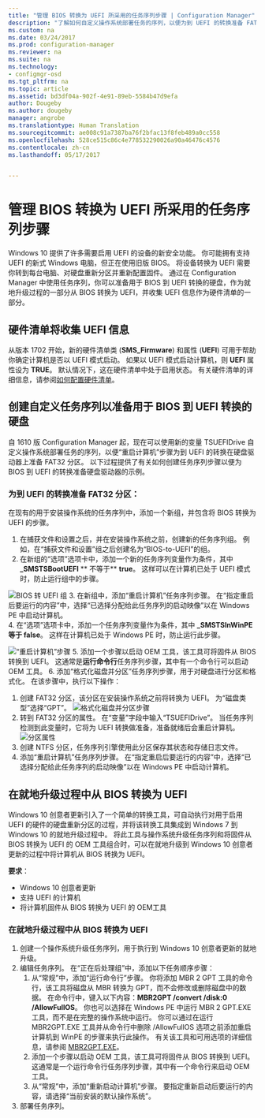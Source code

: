 ```yaml
---
title: "管理 BIOS 转换为 UEFI 所采用的任务序列步骤 | Configuration Manager"
description: "了解如何自定义操作系统部署任务的序列，以便为到 UEFI 的转换准备 FAT32 分区。"
ms.custom: na
ms.date: 03/24/2017
ms.prod: configuration-manager
ms.reviewer: na
ms.suite: na
ms.technology:
- configmgr-osd
ms.tgt_pltfrm: na
ms.topic: article
ms.assetid: bd3df04a-902f-4e91-89eb-5584b47d9efa
author: Dougeby
ms.author: dougeby
manager: angrobe
ms.translationtype: Human Translation
ms.sourcegitcommit: ae008c91a7387ba76f2bfac13f8feb489a0cc558
ms.openlocfilehash: 528ce515c86c4e778532290026a90a46476c4576
ms.contentlocale: zh-cn
ms.lasthandoff: 05/17/2017


---
```

# <a name="task-sequence-steps-to-manage-bios-to-uefi-conversion"></a>管理 BIOS 转换为 UEFI 所采用的任务序列步骤
Windows 10 提供了许多需要启用 UEFI 的设备的新安全功能。 你可能拥有支持 UEFI 的新式 Windows 电脑，但正在使用旧版 BIOS。 将设备转换为 UEFI 需要你转到每台电脑、对硬盘重新分区并重新配置固件。 通过在 Configuration Manager 中使用任务序列，你可以准备用于 BIOS 到 UEFI 转换的硬盘，作为就地升级过程的一部分从 BIOS 转换为 UEFI，并收集 UEFI 信息作为硬件清单的一部分。

## <a name="hardware-inventory-collects-uefi-information"></a>硬件清单将收集 UEFI 信息
从版本 1702 开始，新的硬件清单类 (**SMS_Firmware**) 和属性 (**UEFI**) 可用于帮助你确定计算机是否以 UEFI 模式启动。 如果以 UEFI 模式启动计算机，则 **UEFI** 属性设为 **TRUE**。 默认情况下，这在硬件清单中处于启用状态。 有关硬件清单的详细信息，请参阅[如何配置硬件清单](/sccm/core/clients/manage/inventory/configure-hardware-inventory)。

## <a name="create-a-custom-task-sequence-to-prepare-the-hard-drive-for-bios-to-uefi-conversion"></a>创建自定义任务序列以准备用于 BIOS 到 UEFI 转换的硬盘
自 1610 版 Configuration Manager 起，现在可以使用新的变量 TSUEFIDrive 自定义操作系统部署任务的序列，以便“重启计算机”步骤为到 UEFI 的转换在硬盘驱动器上准备 FAT32 分区。 以下过程提供了有关如何创建任务序列步骤以便为 BIOS 到 UEFI 的转换准备硬盘驱动器的示例。

### <a name="to-prepare-the-fat32-partition-for-the-conversion-to-uefi"></a>为到 UEFI 的转换准备 FAT32 分区：
在现有的用于安装操作系统的任务序列中，添加一个新组，并包含将 BIOS 转换为 UEFI 的步骤。

1. 在捕获文件和设置之后，并在安装操作系统之前，创建新的任务序列组。 例如，在“捕获文件和设置”组之后创建名为“BIOS-to-UEFI”的组。
2. 在新组的“选项”选项卡中，添加一个新的任务序列变量作为条件，其中 **_SMSTSBootUEFI** ** 不等于** **true**。 这样可以在计算机已处于 UEFI 模式时，防止运行组中的步骤。

  ![BIOS 转 UEFI 组](../../core/get-started/media/BIOS-to-UEFI-group.png)
3. 在新组中，添加“重启计算机”任务序列步骤。 在“指定重启后要运行的内容”中，选择“已选择分配给此任务序列的启动映像”以在 Windows PE 中启动计算机。  
4. 在“选项”选项卡中，添加一个任务序列变量作为条件，其中 **_SMSTSInWinPE 等于 false**。 这样在计算机已处于 Windows PE 时，防止运行此步骤。

  ![“重启计算机”步骤](../../core/get-started/media/restart-in-windows-pe.png)
5. 添加一个步骤以启动 OEM 工具，该工具可将固件从 BIOS 转换到 UEFI。 这通常是**运行命令行**任务序列步骤，其中有一个命令行可以启动 OEM 工具。
6. 添加“格式化磁盘并分区”任务序列步骤，用于对硬盘进行分区和格式化。 在该步骤中，执行以下操作：
  1. 创建 FAT32 分区，该分区在安装操作系统之前将转换为 UEFI。 为“磁盘类型”选择“GPT”。
    ![格式化磁盘并分区步骤](../media/format-and-partition-disk.png)
  2. 转到 FAT32 分区的属性。 在“变量”字段中输入“TSUEFIDrive”。 当任务序列检测到此变量时，它将为 UEFI 转换做准备，准备就绪后会重启计算机。
    ![分区属性](../../core/get-started/media/partition-properties.png)
  3. 创建 NTFS 分区，任务序列引擎使用此分区保存其状态和存储日志文件。
7. 添加“重启计算机”任务序列步骤。 在“指定重启后要运行的内容”中，选择“已选择分配给此任务序列的启动映像”以在 Windows PE 中启动计算机。  

## <a name="convert-from-bios-to-uefi-during-an-in-place-upgrade"></a>在就地升级过程中从 BIOS 转换为 UEFI
Windows 10 创意者更新引入了一个简单的转换工具，可自动执行对用于启用 UEFI 的硬件的硬盘重新分区的过程，并将该转换工具集成到 Windows 7 到 Windows 10 的就地升级过程中。 将此工具与操作系统升级任务序列和将固件从 BIOS 转换为 UEFI 的 OEM 工具组合时，可以在就地升级到 Windows 10 创意者更新的过程中将计算机从 BIOS 转换为 UEFI。

**要求**：
- Windows 10 创意者更新
- 支持 UEFI 的计算机
- 将计算机固件从 BIOS 转换为 UEFI 的 OEM工具

### <a name="to-convert-from-bios-to-uefi-during-an-in-place-upgrade"></a>在就地升级过程中从 BIOS 转换为 UEFI
1. 创建一个操作系统升级任务序列，用于执行到 Windows 10 创意者更新的就地升级。
2. 编辑任务序列。 在“正在后处理组”中，添加以下任务顺序步骤：
   1. 从“常规”中，添加“运行命令行”步骤。 你将添加 MBR 2 GPT 工具的命令行，该工具将磁盘从 MBR 转换为 GPT，而不会修改或删除磁盘中的数据。 在命令行中，键入以下内容：**MBR2GPT /convert /disk:0 /AllowFullOS**。 你也可以选择在 Windows PE 中运行 MBR 2 GPT.EXE 工具，而不是在完整的操作系统中运行。 你可以通过在运行 MBR2GPT.EXE 工具并从命令行中删除 /AllowFullOS 选项之前添加重启计算机到 WinPE 的步骤来执行此操作。 有关该工具和可用选项的详细信息，请参阅 [MBR2GPT.EXE](https://technet.microsoft.com/itpro/windows/deploy/mbr-to-gpt)。
   2. 添加一个步骤以启动 OEM 工具，该工具可将固件从 BIOS 转换到 UEFI。 这通常是一个运行命令行任务序列步骤，其中有一个命令行来启动 OEM 工具。
   3. 从“常规”中，添加“重新启动计算机”步骤。 要指定重新启动后要运行的内容，请选择“当前安装的默认操作系统”。
3. 部署任务序列。

